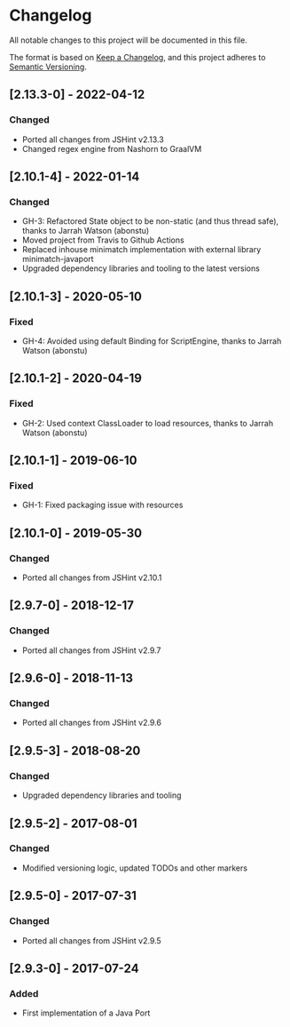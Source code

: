 # Changelog

All notable changes to this project will be documented in this file.

The format is based on [Keep a Changelog](https://keepachangelog.com/en/1.0.0/),
and this project adheres to [Semantic Versioning](https://semver.org/spec/v2.0.0.html).

## [2.13.3-0] - 2022-04-12

### Changed

- Ported all changes from JSHint v2.13.3
- Changed regex engine from Nashorn to GraalVM

## [2.10.1-4] - 2022-01-14

### Changed

- GH-3: Refactored State object to be non-static (and thus thread safe), thanks to Jarrah Watson (abonstu)
- Moved project from Travis to Github Actions
- Replaced inhouse minimatch implementation with external library minimatch-javaport
- Upgraded dependency libraries and tooling to the latest versions

## [2.10.1-3] - 2020-05-10

### Fixed

- GH-4: Avoided using default Binding for ScriptEngine, thanks to Jarrah Watson (abonstu)

## [2.10.1-2] - 2020-04-19

### Fixed

- GH-2: Used context ClassLoader to load resources, thanks to Jarrah Watson (abonstu)

## [2.10.1-1] - 2019-06-10

### Fixed

- GH-1: Fixed packaging issue with resources

## [2.10.1-0] - 2019-05-30

### Changed

- Ported all changes from JSHint v2.10.1

## [2.9.7-0] - 2018-12-17

### Changed

- Ported all changes from JSHint v2.9.7

## [2.9.6-0] - 2018-11-13

### Changed

- Ported all changes from JSHint v2.9.6

## [2.9.5-3] - 2018-08-20

### Changed

- Upgraded dependency libraries and tooling

## [2.9.5-2] - 2017-08-01

### Changed

- Modified versioning logic, updated TODOs and other markers

## [2.9.5-0] - 2017-07-31

### Changed

- Ported all changes from JSHint v2.9.5

## [2.9.3-0] - 2017-07-24

### Added

- First implementation of a Java Port
